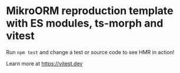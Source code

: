 # MikroORM reproduction template with ES modules, ts-morph and vitest

Run `npm test` and change a test or source code to see HMR in action!

Learn more at https://vitest.dev
